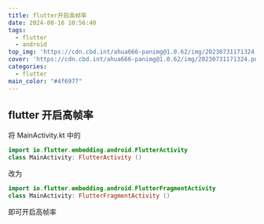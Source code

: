 ```yaml
---
title: flutter开启高帧率
date: 2024-08-16 10:56:40
tags:
  - flutter
  - android
top_img: 'https://cdn.cbd.int/ahua666-panimg@1.0.62/img/20230731171324.png'
cover: 'https://cdn.cbd.int/ahua666-panimg@1.0.62/img/20230731171324.png'
categories:
  - flutter
main_color: "#4f6977"
---
```


## flutter 开启高帧率

将 MainActivity.kt 中的

```kotlin
import io.flutter.embedding.android.FlutterActivity
class MainActivity: FlutterActivity ()
```

改为

```kotlin
import io.flutter.embedding.android.FlutterFragmentActivity
class MainActivity: FlutterFragmentActivity ()
```

即可开启高帧率

